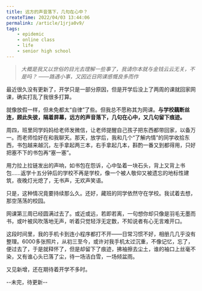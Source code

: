 ```yaml
---
title: 远方的声音落下，几句在心中？
createTime: 2022/04/03 13:44:06
permalink: /article/1jrja0v9/
tags: 
    - epidemic
    - online class
    - life
    - senior high school
---
```


> *大概是我又以世俗的目光去理解一些事了，我请你本就与金钱云云无关，不是吗？ ——路遇小事，又因近日网课感慨良多而作*

<!--more-->

最近很久没有更新了，开学只是一部分原因，但是开学后没上了两周的课就回家网课，确实打乱了我很多打算。

就像放假一样，但未免都太“自律”了些。但我总不愿称其为网课。**与学校藕断丝连，顾此失彼，隔着屏幕，远方的声音落下，几句在心中，又几句留下痕迹。**

周四，班里同学妈妈给老师发微信，让老师提醒自己孩子把东西都带回家，以备万一。而老师恰好在和我聊天。那天，放学后，我和几个“了解内情”的同学收拾东西，书包越来越沉，左手拿起两三本，右手拿起几本，斟酌一番又到都得用，只好把塞不下的书包再“塞一塞”。

用力拉上拉链发出的声响，如书包在怨诉，心中坠着一块石头，背上又背上书包……返学十五分钟后的学校不再是学校，像一个被人敬仰又被遗忘的地标性建筑，夜晚灯光熄了，无书声，无欢声笑语。

只是，这种情况竟要持续那么久。还好，藏班的同学依然守在学校。我试着去想，那空荡荡的校园。

网课第三周已经圆满过去了。或近或远，若即若离，一句想你却只像是羽毛无墨而书，或叶被风吹落地无声，听着只觉轻浮无定数，不知说者有心无言难开口。

这段时间里，我的手机卡到连小程序都打不开——日常习惯不好，相册几几乎没有整理。6000多张照片，从初三至今，或许对我手机太过沉重，不像记忆，忘了，便过去了，于是就释怀了，但是却留下了痕迹，拂袖擦去尘土，谁的袖口上丝毫不染，又有谁心头已落了尘，待一场洁白雪，一场倾盆雨。

又见新增，还在期待着开学不多时。

--未完，待更新--